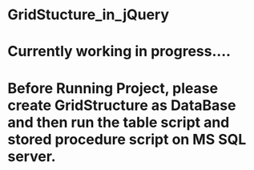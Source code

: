 # GridStucture_in_jQuery

# Currently working in progress....

# Before Running Project, please create GridStructure as DataBase and then run the table script and stored procedure script on MS SQL server.
